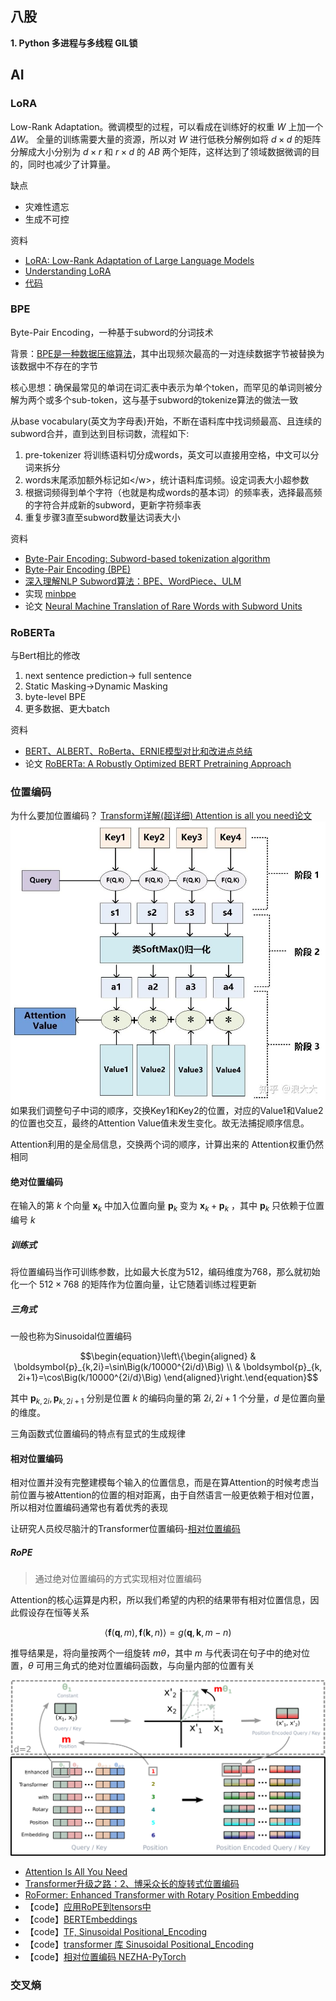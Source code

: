 ## 八股

**1. Python 多进程与多线程 GIL锁**

## AI

### LoRA

Low-Rank Adaptation。微调模型的过程，可以看成在训练好的权重 $W$ 上加一个 $\Delta W$。
全量的训练需要大量的资源，所以对 $W$ 进行低秩分解例如将 $d \times d$ 的矩阵分解成大小分别为 $d \times r$ 和 $r \times d$ 的 $A B$ 两个矩阵，这样达到了领域数据微调的目的，同时也减少了计算量。

缺点

- 灾难性遗忘
- 生成不可控

资料

- [LoRA: Low-Rank Adaptation of Large Language Models](https://arxiv.org/abs/2106.09685)
- [Understanding LoRA](https://towardsdatascience.com/understanding-lora-low-rank-adaptation-for-finetuning-large-models-936bce1a07c6)
- [代码](https://github.com/microsoft/LoRA/blob/main/loralib/layers.py)

### BPE

Byte-Pair Encoding，一种基于subword的分词技术

背景：[BPE是一种数据压缩算法](https://en.wikipedia.org/wiki/Byte_pair_encoding)，其中出现频次最高的一对连续数据字节被替换为该数据中不存在的字节

核心思想：确保最常见的单词在词汇表中表示为单个token，而罕见的单词则被分解为两个或多个sub-token，这与基于subword的tokenize算法的做法一致

从base vocabulary(英文为字母表)开始，不断在语料库中找词频最高、且连续的subword合并，直到达到目标词数，流程如下:

1. pre-tokenizer 将训练语料切分成words，英文可以直接用空格，中文可以分词来拆分
2. words末尾添加额外标记如\</w>，统计语料库词频。设定词表大小超参数
3. 根据词频得到单个字符（也就是构成words的基本词）的频率表，选择最高频的字符合并成新的subword，更新字符频率表
4. 重复步骤3直至subword数量达词表大小

资料

- [Byte-Pair Encoding: Subword-based tokenization algorithm](https://towardsdatascience.com/byte-pair-encoding-subword-based-tokenization-algorithm-77828a70bee0)
- [Byte-Pair Encoding (BPE)](https://huggingface.co/docs/transformers/tokenizer_summary#byte-pair-encoding-bpe)
- [深入理解NLP Subword算法：BPE、WordPiece、ULM](https://zhuanlan.zhihu.com/p/86965595)
- 实现 [minbpe](https://github.com/karpathy/minbpe/tree/master)
- 论文 [Neural Machine Translation of Rare Words with Subword Units](https://arxiv.org/abs/1508.07909)

### RoBERTa

与Bert相比的修改

1. next sentence prediction-> full sentence
2. Static Masking->Dynamic Masking
3. byte-level BPE
4. 更多数据、更大batch

资料

- [BERT、ALBERT、RoBerta、ERNIE模型对比和改进点总结](https://zhuanlan.zhihu.com/p/347846720)
- 论文 [RoBERTa: A Robustly Optimized BERT Pretraining Approach](https://arxiv.org/abs/1907.11692)

### 位置编码

为什么要加位置编码？
[Transform详解(超详细) Attention is all you need论文](https://zhuanlan.zhihu.com/p/63191028)
![attention 计算过程](./images/attention%E8%AE%A1%E7%AE%97%E8%BF%87%E7%A8%8B.jpg)
如果我们调整句子中词的顺序，交换Key1和Key2的位置，对应的Value1和Value2的位置也交互，最终的Attention Value值未发生变化。故无法捕捉顺序信息。

Attention利用的是全局信息，交换两个词的顺序，计算出来的 Attention权重仍然相同

#### 绝对位置编码

在输入的第 $k$ 个向量 $\boldsymbol{x}_k$ 中加入位置向量 $\boldsymbol{p}_k$ 变为 $\boldsymbol{x}_k+\boldsymbol{p}_k$ ，其中 $\boldsymbol{p}_k$ 只依赖于位置编号 $k$

##### 训练式

将位置编码当作可训练参数，比如最大长度为512，编码维度为768，那么就初始化一个 $512\times 768$ 的矩阵作为位置向量，让它随着训练过程更新

##### 三角式

一般也称为Sinusoidal位置编码

$$\begin{equation}\left\{\begin{aligned}  & \boldsymbol{p}_{k,2i}=\sin\Big(k/10000^{2i/d}\Big)    \\
      & \boldsymbol{p}_{k, 2i+1}=\cos\Big(k/10000^{2i/d}\Big)
  \end{aligned}\right.\end{equation}$$

其中 $\boldsymbol{p}_{k,2i} ,\boldsymbol{p}_{k, 2i+1}$ 分别是位置 $k$ 的编码向量的第 $2i,2i+1$ 个分量，$d$ 是位置向量的维度。

三角函数式位置编码的特点有显式的生成规律
#### 相对位置编码
相对位置并没有完整建模每个输入的位置信息，而是在算Attention的时候考虑当前位置与被Attention的位置的相对距离，由于自然语言一般更依赖于相对位置，所以相对位置编码通常也有着优秀的表现

让研究人员绞尽脑汁的Transformer位置编码-[相对位置编码](https://kexue.fm/archives/8130#%E7%9B%B8%E5%AF%B9%E4%BD%8D%E7%BD%AE%E7%BC%96%E7%A0%81)
##### RoPE
>通过绝对位置编码的方式实现相对位置编码

Attention的核心运算是内积，所以我们希望的内积的结果带有相对位置信息，因此假设存在恒等关系

$$\begin{equation}\langle\boldsymbol{f}(\boldsymbol{q}, m), \boldsymbol{f}(\boldsymbol{k}, n)\rangle = g(\boldsymbol{q},\boldsymbol{k},m-n)\end{equation}
$$

推导结果是，将向量按两个一组旋转 $m\theta$，其中 $m$ 与代表词在句子中的绝对位置，$\theta$ 可用三角式的绝对位置编码函数，与向量内部的位置有关

![Implementation%20of%20Rotary%20Position%20Embedding(RoPE)](./images/Implementation%20of%20Rotary%20Position%20Embedding(RoPE).png)

- [Attention Is All You Need](https://arxiv.org/abs/1706.03762)
- [Transformer升级之路：2、博采众长的旋转式位置编码](https://kexue.fm/archives/8265)
- [RoFormer: Enhanced Transformer with Rotary Position Embedding](https://arxiv.org/abs/2104.09864)
- 【code】[应用RoPE到tensors中](https://github.com/bojone/bert4keras/blob/master/bert4keras/backend.py#L359)
- 【code】[BERTEmbeddings](https://github.com/NLPScott/pytorch-pretrained-BERT/blob/master/modeling.py#L128)
- 【code】[TF, Sinusoidal Positional_Encoding](https://github.com/Kyubyong/transformer/blob/master/modules.py#L259)
- 【code】[transformer 库 Sinusoidal Positional_Encoding](<https://github.com/SamLynnEvans/Transformer/blob/master/Embed.py>)
- 【code】[相对位置编码 NEZHA-PyTorch](https://github.com/huawei-noah/Pretrained-Language-Model/blob/master/NEZHA-PyTorch/modeling_nezha.py#L301)

### 交叉熵
